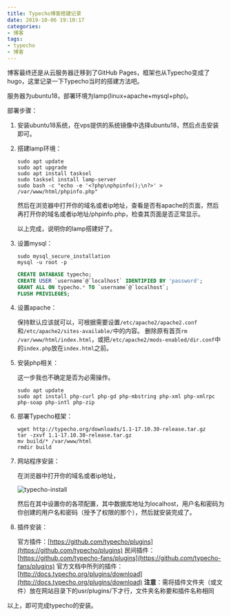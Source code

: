 ```yaml
---
title: Typecho博客搭建记录
date: 2019-10-06 19:10:17
categories:
- 博客
tags:
- typecho
- 博客
---
```


博客最终还是从云服务器迁移到了GitHub Pages，框架也从Typecho变成了hugo，这里记录一下Typecho当时的搭建方法吧。

服务器为ubuntu18，部署环境为lamp(linux+apache+mysql+php)。

部署步骤：

1. 安装ubuntu18系统，在vps提供的系统镜像中选择ubuntu18，然后点击安装即可。

2. 搭建lamp环境：

   ```shell
   sudo apt update
   sudo apt upgrade
   sudo apt install tasksel
   sudo tasksel install lamp-server
   sudo bash -c "echo -e '<?php\nphpinfo();\n?>' > /var/www/html/phpinfo.php"
   ```

   然后在浏览器中打开你的域名或者ip地址，查看是否有apache的页面，然后再打开你的域名或者ip地址/phpinfo.php，检查其页面是否正常显示。

   以上完成，说明你的lamp搭建好了。

3. 设置mysql：

   ```shell
   sudo mysql_secure_installation
   mysql -u root -p
   ```

   ```sql
   CREATE DATABASE typecho;
   CREATE USER `username`@`localhost` IDENTIFIED BY 'password';
   GRANT ALL ON typecho.* TO `username`@`localhost`;
   FLUSH PRIVILEGES;
   ```

4. 设置apache：

   保持默认应该就可以，可根据需要设置`/etc/apache2/apache2.conf`和`/etc/apache2/sites-available/`中的内容。
   删除原有首页`rm /var/www/html/index.html`，或把`/etc/apache2/mods-enabled/dir.conf`中的`index.php`放在`index.html`之前。

5. 安装php相关：

   这一步我也不确定是否为必需操作。

   ```shell
   sudo apt update
   sudo apt install php-curl php-gd php-mbstring php-xml php-xmlrpc php-soap php-intl php-zip
   ```

6. 部署Typecho框架：

   ```shell
   wget http://typecho.org/downloads/1.1-17.10.30-release.tar.gz
   tar -zxvf 1.1-17.10.30-release.tar.gz
   mv build/* /var/www/html
   rmdir build
   ```

7. 网站程序安装：

   在浏览器中打开你的域名或者ip地址，

   ![typecho-install](http://docs.typecho.org/_media/wiki/install.png?cache=)

   然后在其中设置你的各项配置，其中数据库地址为localhost，用户名和密码为你创建的用户名和密码（授予了权限的那个），然后就安装完成了。

8. 插件安装：

   官方插件：[https://github.com/typecho/plugins](https://github.com/typecho/plugins)
   民间插件：[https://github.com/typecho-fans/plugins](https://github.com/typecho-fans/plugins)
   官方文档中所列的插件：[http://docs.typecho.org/plugins/download](http://docs.typecho.org/plugins/download)
   **注意**：需将插件文件夹（或文件）放在网站目录下的usr/plugins/下才行，文件夹名称要和插件名称相同

以上，即可完成typecho的安装。